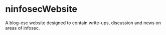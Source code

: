 # ninfosecWebsite

A blog-esc website designed to contain write-ups, discussion and news on areas of infosec.
